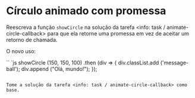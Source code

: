 
# Círculo animado com promessa

Reescreva a função `showCircle` na solução da tarefa <info: task / animate-circle-callback> para que ela retorne uma promessa em vez de aceitar um retorno de chamada.

O novo uso:

`` `js
showCircle (150, 150, 100) .then (div => {
div.classList.add ('message-ball');
div.append ("Olá, mundo!");
});
```

Tome a solução da tarefa <info: task / animate-circle-callback> como base.
